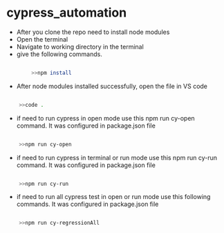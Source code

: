 # cypress_automation

- After you clone the repo need to install node modules  
- Open the terminal 
- Navigate to working directory in the terminal 
- give the following commands.

```sh 

        >>npm install

```

- After node modules installed successfully, open the file in VS code

```sh 

    >>code .

```
- if need to run cypress in open mode use this npm run cy-open command. It was configured in package.json file 

```sh 

    >>npm run cy-open

```

- if need to run cypress in terminal or run mode use this npm run cy-run command. It was configured in package.json file 

```sh 

    >>npm run cy-run

```

- if need to run all cypress test in open or run mode use this following commands. It was configured in package.json file

```sh

    >>npm run cy-regressionAll

```




